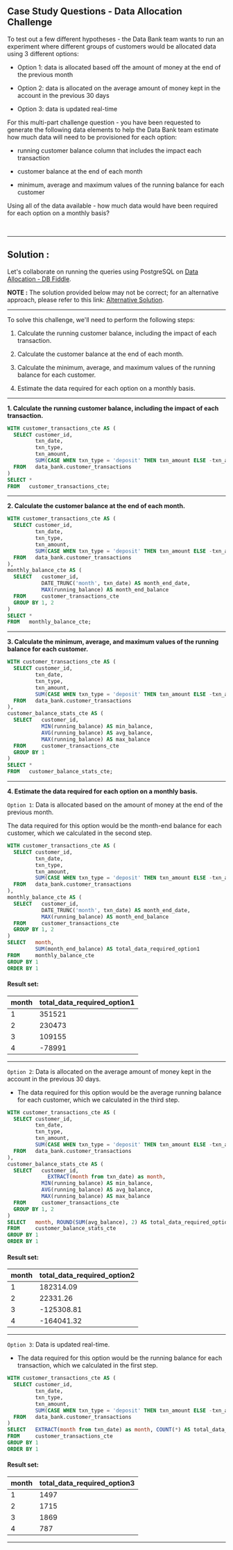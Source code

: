 ## Case Study Questions - Data Allocation Challenge

To test out a few different hypotheses - the Data Bank team wants to run an experiment where different groups of customers would be allocated data using 3 different options:

- Option 1: data is allocated based off the amount of money at the end of the previous month

- Option 2: data is allocated on the average amount of money kept in the account in the previous 30 days

- Option 3: data is updated real-time

For this multi-part challenge question - you have been requested to generate the following data elements to help the Data Bank team estimate how much data will need to be provisioned for each option:

- running customer balance column that includes the impact each transaction

- customer balance at the end of each month

- minimum, average and maximum values of the running balance for each customer

Using all of the data available - how much data would have been required for each option on a monthly basis?

<br>

---

## Solution :

Let's collaborate on running the queries using PostgreSQL on [Data Allocation - DB Fiddle](https://www.db-fiddle.com/f/bMqJypJfQC4XwZ1VW8f83h/4).

**NOTE :** The solution provided below may not be correct; for an alternative approach, please refer to this link: [Alternative Solution](https://github.com/manaswikamila05/8-Week-SQL-Challenge/blob/main/Case%20Study%20%23%204%20-%20Data%20Bank/C.%20Data%20Allocation%20Challenge.md).

---

To solve this challenge, we'll need to perform the following steps:

1. Calculate the running customer balance, including the impact of each transaction.

2. Calculate the customer balance at the end of each month.
3. Calculate the minimum, average, and maximum values of the running balance for each customer.
4. Estimate the data required for each option on a monthly basis.

---

**1. Calculate the running customer balance, including the impact of each transaction.**

```sql
WITH customer_transactions_cte AS (
  SELECT customer_id,
         txn_date,
         txn_type,
         txn_amount,
         SUM(CASE WHEN txn_type = 'deposit' THEN txn_amount ELSE -txn_amount END) OVER (PARTITION BY customer_id ORDER BY txn_date) AS running_balance
  FROM   data_bank.customer_transactions
)
SELECT *
FROM   customer_transactions_cte;
```

---

**2. Calculate the customer balance at the end of each month.**

```sql
WITH customer_transactions_cte AS (
  SELECT customer_id,
         txn_date,
         txn_type,
         txn_amount,
         SUM(CASE WHEN txn_type = 'deposit' THEN txn_amount ELSE -txn_amount END) OVER (PARTITION BY customer_id ORDER BY txn_date) AS running_balance
  FROM   data_bank.customer_transactions
),
monthly_balance_cte AS (
  SELECT   customer_id,
           DATE_TRUNC('month', txn_date) AS month_end_date,
           MAX(running_balance) AS month_end_balance
  FROM     customer_transactions_cte
  GROUP BY 1, 2
)
SELECT *
FROM   monthly_balance_cte;
```

---

**3. Calculate the minimum, average, and maximum values of the running balance for each customer.**

```sql
WITH customer_transactions_cte AS (
  SELECT customer_id,
         txn_date,
         txn_type,
         txn_amount,
         SUM(CASE WHEN txn_type = 'deposit' THEN txn_amount ELSE -txn_amount END) OVER (PARTITION BY customer_id ORDER BY txn_date) AS running_balance
  FROM   data_bank.customer_transactions
),
customer_balance_stats_cte AS (
  SELECT   customer_id,
           MIN(running_balance) AS min_balance,
           AVG(running_balance) AS avg_balance,
           MAX(running_balance) AS max_balance
  FROM     customer_transactions_cte
  GROUP BY 1
)
SELECT *
FROM   customer_balance_stats_cte;
```

---

**4. Estimate the data required for each option on a monthly basis.**

`Option 1`: Data is allocated based on the amount of money at the end of the previous month.

The data required for this option would be the month-end balance for each customer, which we calculated in the second step.

```sql
WITH customer_transactions_cte AS (
  SELECT customer_id,
         txn_date,
         txn_type,
         txn_amount,
         SUM(CASE WHEN txn_type = 'deposit' THEN txn_amount ELSE -txn_amount END) OVER (PARTITION BY customer_id ORDER BY txn_date) AS running_balance
  FROM   data_bank.customer_transactions
),
monthly_balance_cte AS (
  SELECT   customer_id,
           DATE_TRUNC('month', txn_date) AS month_end_date,
           MAX(running_balance) AS month_end_balance
  FROM     customer_transactions_cte
  GROUP BY 1, 2
)
SELECT   month,
         SUM(month_end_balance) AS total_data_required_option1
FROM     monthly_balance_cte
GROUP BY 1
ORDER BY 1
```

#### Result set:

| month | total_data_required_option1 |
| ----- | --------------------------- |
| 1     | 351521                      |
| 2     | 230473                      |
| 3     | 109155                      |
| 4     | -78991                      |

---

`Option 2`: Data is allocated on the average amount of money kept in the account in the previous 30 days.

- The data required for this option would be the average running balance for each customer, which we calculated in the third step.

```sql
WITH customer_transactions_cte AS (
  SELECT customer_id,
         txn_date,
         txn_type,
         txn_amount,
         SUM(CASE WHEN txn_type = 'deposit' THEN txn_amount ELSE -txn_amount END) OVER (PARTITION BY customer_id ORDER BY txn_date) AS running_balance
  FROM   data_bank.customer_transactions
),
customer_balance_stats_cte AS (
  SELECT   customer_id,
  		     EXTRACT(month from txn_date) as month,
           MIN(running_balance) AS min_balance,
           AVG(running_balance) AS avg_balance,
           MAX(running_balance) AS max_balance
  FROM     customer_transactions_cte
  GROUP BY 1, 2
)
SELECT   month, ROUND(SUM(avg_balance), 2) AS total_data_required_option2
FROM     customer_balance_stats_cte
GROUP BY 1
ORDER BY 1
```

#### Result set:

month | total_data_required_option2 |
--|--|
1 | 182314.09 |
2 | 22331.26 |
3 | -125308.81 |
4 | -164041.32 |

---

`Option 3`: Data is updated real-time.

- The data required for this option would be the running balance for each transaction, which we calculated in the first step.

```sql
WITH customer_transactions_cte AS (
  SELECT customer_id,
         txn_date,
         txn_type,
         txn_amount,
         SUM(CASE WHEN txn_type = 'deposit' THEN txn_amount ELSE -txn_amount END) OVER (PARTITION BY customer_id ORDER BY txn_date) AS running_balance
  FROM   data_bank.customer_transactions
)
SELECT   EXTRACT(month from txn_date) as month, COUNT(*) AS total_data_required_option3
FROM     customer_transactions_cte
GROUP BY 1
ORDER BY 1
```

#### Result set:


month |	total_data_required_option3 |
--|--|
1 |	1497 |
2 |	1715
3 |	1869 |
4 |	787 |

---
